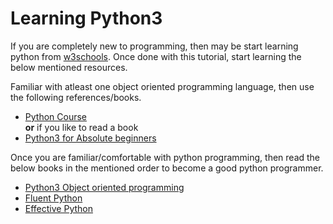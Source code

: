 # Learning Python3

If you are completely new to programming, then may be start learning python from [w3schools](https://www.w3schools.com/python/default.asp). Once done with this tutorial, start learning the below mentioned resources.

Familiar with atleast one object oriented programming language, then use the following references/books.
* [Python Course](https://www.python-course.eu/python3_history_and_philosophy.php)  
**or** if you like to read a book
* [Python3 for Absolute beginners](https://www.amazon.in/Python-Absolute-Beginners-Tim-Hall/dp/1430216328)

Once you are familiar/comfortable with python programming, then read the below books in the mentioned order to become a good python programmer.
* [Python3 Object oriented programming](https://www.amazon.in/dp/B005O9OFWQ/ref=dp-kindle-redirect?_encoding=UTF8&btkr=1)
* [Fluent Python](https://www.amazon.in/Fluent-Python-Luciano-Ramalho/dp/1491946008)
* [Effective Python](https://effectivepython.com/)
